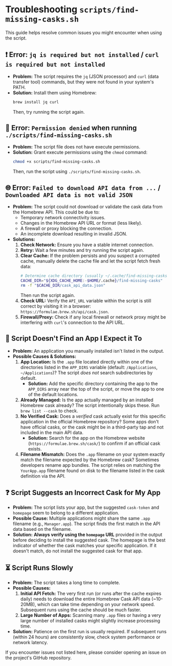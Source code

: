 # Troubleshooting `scripts/find-missing-casks.sh`

This guide helps resolve common issues you might encounter when using the script.

## ❗ Error: `jq is required but not installed` / `curl is required but not installed`

*   **Problem:** The script requires the `jq` (JSON processor) and `curl` (data transfer tool) commands, but they were not found in your system's PATH.
*   **Solution:** Install them using Homebrew:
    ```bash
    brew install jq curl
    ```
    Then, try running the script again.

## 🚫 Error: `Permission denied` when running `./scripts/find-missing-casks.sh`

*   **Problem:** The script file does not have execute permissions.
*   **Solution:** Grant execute permissions using the `chmod` command:
    ```bash
    chmod +x scripts/find-missing-casks.sh
    ```
    Then, run the script using `./scripts/find-missing-casks.sh`.

## 🌐 Error: `Failed to download API data from ...` / `Downloaded API data is not valid JSON`

*   **Problem:** The script could not download or validate the cask data from the Homebrew API. This could be due to:
    *   Temporary network connectivity issues.
    *   Changes in the Homebrew API URL or format (less likely).
    *   A firewall or proxy blocking the connection.
    *   An incomplete download resulting in invalid JSON.
*   **Solutions:**
    1.  **Check Network:** Ensure you have a stable internet connection.
    2.  **Retry:** Wait a few minutes and try running the script again.
    3.  **Clear Cache:** If the problem persists and you suspect a corrupted cache, manually delete the cache file and let the script fetch fresh data:
        ```bash
        # Determine cache directory (usually ~/.cache/find-missing-casks)
        CACHE_DIR="${XDG_CACHE_HOME:-$HOME/.cache}/find-missing-casks"
        rm -f "$CACHE_DIR/cask_api_data.json"
        ```
        Then run the script again.
    4.  **Check URL:** Verify the `API_URL` variable within the script is still correct by visiting it in a browser: `https://formulae.brew.sh/api/cask.json`.
    5.  **Firewall/Proxy:** Check if any local firewall or network proxy might be interfering with `curl`'s connection to the API URL.

## 🤔 Script Doesn't Find an App I Expect it To

*   **Problem:** An application you manually installed isn't listed in the output.
*   **Possible Causes & Solutions:**
    1.  **App Location:** Is the `.app` file located directly within one of the directories listed in the `APP_DIRS` variable (default: `/Applications`, `~/Applications`)? The script *does not* search subdirectories by default.
        *   **Solution:** Add the specific directory containing the app to the `APP_DIRS` array near the top of the script, or move the app to one of the default locations.
    2.  **Already Managed:** Is the app actually managed by an installed Homebrew cask already? The script intentionally skips these. Run `brew list --cask` to check.
    3.  **No Verified Cask:** Does a *verified* cask actually exist for this specific application in the official Homebrew repository? Some apps don't have official casks, or the cask might be in a third-party tap and not included in the main API data.
        *   **Solution:** Search for the app on the Homebrew website (`https://formulae.brew.sh/cask/`) to confirm if an official cask exists.
    4.  **Filename Mismatch:** Does the `.app` filename on your system exactly match the filename expected by the Homebrew cask? Sometimes developers rename app bundles. The script relies on matching the `YourApp.app` filename found on disk to the filename listed in the cask definition via the API.

## ❓ Script Suggests an Incorrect Cask for My App

*   **Problem:** The script lists your app, but the suggested `cask-token` and `homepage` seem to belong to a different application.
*   **Possible Cause:** Multiple applications might share the same `.app` filename (e.g., `Manager.app`). The script finds the first match in the API data based on the filename.
*   **Solution:** **Always verify using the `homepage` URL** provided in the output before deciding to install the suggested cask. The homepage is the best indicator of whether the cask matches your specific application. If it doesn't match, do not install the suggested cask for that app.

## ⏳ Script Runs Slowly

*   **Problem:** The script takes a long time to complete.
*   **Possible Causes:**
    1.  **Initial API Fetch:** The very first run (or runs after the cache expires daily) needs to download the entire Homebrew Cask API data (~10-20MB), which can take time depending on your network speed. Subsequent runs using the cache should be much faster.
    2.  **Large Number of Apps:** Scanning many `.app` files or having a very large number of installed casks might slightly increase processing time.
*   **Solution:** Patience on the first run is usually required. If subsequent runs (within 24 hours) are consistently slow, check system performance or network latency.

If you encounter issues not listed here, please consider opening an issue on the project's GitHub repository.
